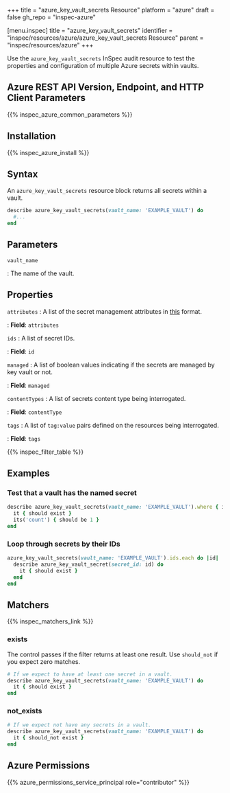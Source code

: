 +++
title = "azure_key_vault_secrets Resource"
platform = "azure"
draft = false
gh_repo = "inspec-azure"

[menu.inspec]
title = "azure_key_vault_secrets"
identifier = "inspec/resources/azure/azure_key_vault_secrets Resource"
parent = "inspec/resources/azure"
+++

Use the `azure_key_vault_secrets` InSpec audit resource to test the properties and configuration of multiple Azure secrets within vaults.

## Azure REST API Version, Endpoint, and HTTP Client Parameters

{{% inspec_azure_common_parameters %}}

## Installation

{{% inspec_azure_install %}}

## Syntax

An `azure_key_vault_secrets` resource block returns all secrets within a vault.

```ruby
describe azure_key_vault_secrets(vault_name: 'EXAMPLE_VAULT') do
  #...
end
```

## Parameters

`vault_name`

: The name of the vault.

## Properties

`attributes`
: A list of the secret management attributes in [this](https://docs.microsoft.com/en-us/rest/api/keyvault/secrets/get-secrets/get-secrets?tabs=HTTP#secretattributes) format.

: **Field**: `attributes`

`ids`
: A list of secret IDs.

: **Field**: `id`

`managed`
: A list of boolean values indicating if the secrets are managed by key vault or not.

: **Field**: `managed`

`contentTypes`
: A list of secrets content type being interrogated.

: **Field**: `contentType`

`tags`
: A list of `tag:value` pairs defined on the resources being interrogated.

: **Field**: `tags`

{{% inspec_filter_table %}}

## Examples

### Test that a vault has the named secret

```ruby
describe azure_key_vault_secrets(vault_name: 'EXAMPLE_VAULT').where { id.include?('SECRET')} do
  it { should exist }
  its('count') { should be 1 }
end
```

### Loop through secrets by their IDs

```ruby
azure_key_vault_secrets(vault_name: 'EXAMPLE_VAULT').ids.each do |id|
  describe azure_key_vault_secret(secret_id: id) do
    it { should exist }
  end 
end
```

## Matchers

{{% inspec_matchers_link %}}

### exists

The control passes if the filter returns at least one result. Use `should_not` if you expect zero matches.

```ruby
# If we expect to have at least one secret in a vault.
describe azure_key_vault_secrets(vault_name: 'EXAMPLE_VAULT') do
  it { should exist }
end
```

### not_exists

```ruby
# If we expect not have any secrets in a vault.
describe azure_key_vault_secrets(vault_name: 'EXAMPLE_VAULT') do
  it { should_not exist }
end
```

## Azure Permissions

{{% azure_permissions_service_principal role="contributor" %}}
